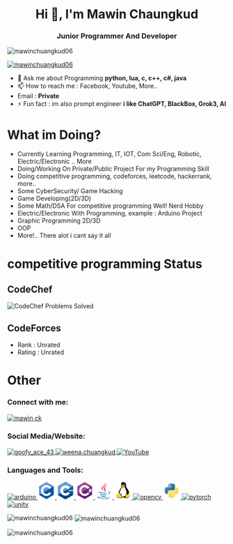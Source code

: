 <h1 align="center">Hi 👋, I'm Mawin Chaungkud</h1>
<h3 align="center">Junior Programmer And Developer</h3>

<p align="left"> <img src="https://komarev.com/ghpvc/?username=mawinchuangkud06&label=Profile%20views&color=0e75b6&style=flat" alt="mawinchuangkud06" /> </p>

<p align="left"> <a href="https://github.com/ryo-ma/github-profile-trophy"><img src="https://github-profile-trophy.vercel.app/?username=mawinchuangkud06" alt="mawinchuangkud06" /></a> </p>

- 💬 Ask me about Programming **python, lua, c, c++, c#, java**
- 📫 How to reach me : Facebook, Youtube, More..
- Email : **Private**
- ⚡ Fun fact : im also prompt engineer **i like ChatGPT, BlackBox, Grok3, AI**
# What im Doing?
- Currently Learning Programming, IT, IOT, Com Sci/Eng, Robotic, Electric/Electronic .. More
- Doing/Working On Private/Public Project For my Programming Skill
- Doing competitive programming, codeforces, leetcode, hackerrank, more..
- Some CyberSecurity/ Game Hacking
- Game Developing(2D/3D)
- Some Math/DSA For competitive programming Well! Nerd Hobby
- Electric/Electronic With Programming, example : Arduino Project
- Graphic Programming 2D/3D
- OOP
- More!.. There alot i cant say it all
# competitive programming Status
## CodeChef
![CodeChef Problems Solved](https://img.shields.io/badge/CodeChef-100%20problems%20solved-brightgreen?style=flat&logo=codechef)
## CodeForces
- Rank : Unrated
- Rating : Unrated

# Other
<h3 align="left">Connect with me:</h3>
<p align="left">
  <a href="https://fb.com/mawin ck" target="blank">
    <img align="center" src="https://raw.githubusercontent.com/rahuldkjain/github-profile-readme-generator/master/src/images/icons/Social/facebook.svg" alt="mawin ck" height="30" width="40" />
  </a>
</p>

<h3 align="left">Social Media/Website:</h3>
<p align="left">
  <a href="https://www.codechef.com/users/goofy_ace_43" target="blank">
    <img align="center" src="https://cdn.jsdelivr.net/npm/simple-icons@3.1.0/icons/codechef.svg" alt="goofy_ace_43" height="30" width="40" />
  </a>
  <a href="https://codeforces.com/profile/weena.chuangkud" target="blank">
    <img align="center" src="https://raw.githubusercontent.com/rahuldkjain/github-profile-readme-generator/master/src/images/icons/Social/codeforces.svg" alt="weena.chuangkud" height="30" width="40" />
  </a>
  <!-- Add your YouTube link below with the logo -->
  <a href="https://www.youtube.com/@Mawmom" target="blank">
    <img align="center" src="https://upload.wikimedia.org/wikipedia/commons/4/42/YouTube_icon_%282013-2017%29.png" alt="YouTube" height="30" width="40" />
  </a>
</p>



<h3 align="left">Languages and Tools:</h3>
<p align="left"> <a href="https://www.arduino.cc/" target="_blank" rel="noreferrer"> <img src="https://cdn.worldvectorlogo.com/logos/arduino-1.svg" alt="arduino" width="40" height="40"/> </a> <a href="https://www.cprogramming.com/" target="_blank" rel="noreferrer"> <img src="https://raw.githubusercontent.com/devicons/devicon/master/icons/c/c-original.svg" alt="c" width="40" height="40"/> </a> <a href="https://www.w3schools.com/cpp/" target="_blank" rel="noreferrer"> <img src="https://raw.githubusercontent.com/devicons/devicon/master/icons/cplusplus/cplusplus-original.svg" alt="cplusplus" width="40" height="40"/> </a> <a href="https://www.w3schools.com/cs/" target="_blank" rel="noreferrer"> <img src="https://raw.githubusercontent.com/devicons/devicon/master/icons/csharp/csharp-original.svg" alt="csharp" width="40" height="40"/> </a> <a href="https://www.java.com" target="_blank" rel="noreferrer"> <img src="https://raw.githubusercontent.com/devicons/devicon/master/icons/java/java-original.svg" alt="java" width="40" height="40"/> </a> <a href="https://www.linux.org/" target="_blank" rel="noreferrer"> <img src="https://raw.githubusercontent.com/devicons/devicon/master/icons/linux/linux-original.svg" alt="linux" width="40" height="40"/> </a> <a href="https://opencv.org/" target="_blank" rel="noreferrer"> <img src="https://www.vectorlogo.zone/logos/opencv/opencv-icon.svg" alt="opencv" width="40" height="40"/> </a> <a href="https://www.python.org" target="_blank" rel="noreferrer"> <img src="https://raw.githubusercontent.com/devicons/devicon/master/icons/python/python-original.svg" alt="python" width="40" height="40"/> </a> <a href="https://pytorch.org/" target="_blank" rel="noreferrer"> <img src="https://www.vectorlogo.zone/logos/pytorch/pytorch-icon.svg" alt="pytorch" width="40" height="40"/> </a> <a href="https://unity.com/" target="_blank" rel="noreferrer"> <img src="https://www.vectorlogo.zone/logos/unity3d/unity3d-icon.svg" alt="unity" width="40" height="40"/> </a> </p>

<p><img align="left" src="https://github-readme-stats.vercel.app/api/top-langs?username=mawinchuangkud06&show_icons=true&locale=en&layout=compact" alt="mawinchuangkud06" /></p>

<p>&nbsp;<img align="center" src="https://github-readme-stats.vercel.app/api?username=mawinchuangkud06&show_icons=true&locale=en" alt="mawinchuangkud06" /></p>

<p><img align="center" src="https://github-readme-streak-stats.herokuapp.com/?user=mawinchuangkud06&" alt="mawinchuangkud06" /></p>


<!--q
**MawinChuangkud06/MawinChuangkud06** is a ✨ _special_ ✨ repository because its `README.md` (this file) appears on your GitHub profile.

Here are some ideas to get you started:

- 🔭 I’m currently working on ...
- 🌱 I’m currently learning ...
- 👯 I’m looking to collaborate on ...
- 🤔 I’m looking for help with ...
- 💬 Ask me about ...
- 📫 How to reach me: ...
- 😄 Pronouns: ...
- ⚡ Fun fact: ...
-->
